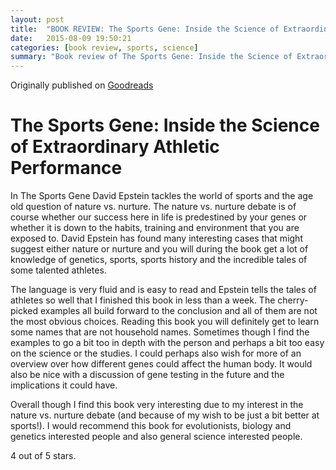 ```yaml
---
layout: post
title:  "BOOK REVIEW: The Sports Gene: Inside the Science of Extraordinary Athletic Performance"
date:   2015-08-09 19:50:21
categories: [book review, sports, science]
summary: "Book review of The Sports Gene: Inside the Science of Extraordinary Athletic Performance by David Epstein."
---
```

Originally published on [Goodreads](https://www.goodreads.com/review/show/1106182423)

# The Sports Gene: Inside the Science of Extraordinary Athletic Performance
In The Sports Gene David Epstein tackles the world of sports and the age old question of nature vs. nurture. The nature vs. nurture debate is of course whether our success here in life is predestined by your genes or whether it is down to the habits, training and environment that you are exposed to.
David Epstein has found many interesting cases that might suggest either nature or nurture and you will during the book get a lot of knowledge of genetics, sports, sports history and the incredible tales of some talented athletes.

The language is very fluid and is easy to read and Epstein tells the tales of athletes so well that I finished this book in less than a week. The cherry-picked examples all build forward to the conclusion and all of them are not the most obvious choices. Reading this book you will definitely get to learn some names that are not household names.
Sometimes though I find the examples to go a bit too in depth with the person and perhaps a bit too easy on the science or the studies. I could perhaps also wish for more of an overview over how different genes could affect the human body. It would also be nice with a discussion of gene testing in the future and the implications it could have.

Overall though I find this book very interesting due to my interest in the nature vs. nurture debate (and because of my wish to be just a bit better at sports!).
I would recommend this book for evolutionists, biology and genetics interested people and also general science interested people.

4 out of 5 stars.
